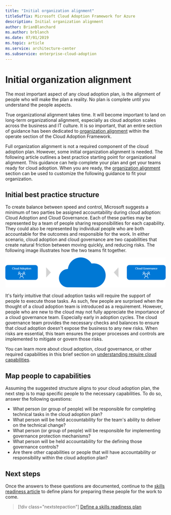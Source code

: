 ```yaml
---
title: "Initial organization alignment" 
titleSuffix: Microsoft Cloud Adoption Framework for Azure
description: Initial organization alignment
author: BrianBlanchard
ms.author: brblanch
ms.date: 07/01/2019
ms.topic: article
ms.service: architecture-center
ms.subservice: enterprise-cloud-adoption
---
```


# Initial organization alignment

The most important aspect of any cloud adoption plan, is the alignment of people who will make the plan a reality. No plan is complete until you understand the people aspects.

True organizational alignment takes time. It will become important to land on long-term organizational alignment, especially as cloud adoption scales across the business and IT culture. It is so important, that an entire section of guidance has been dedicated to [organization alignment](../organization/index.md) within the operate section of the Cloud Adoption Framework.

Full organization alignment is not a required component of the cloud adoption plan. However, some initial organization alignment is needed. The following article outlines a best practice starting point for organizational alignment. This guidance can help complete your plan and get your teams ready for cloud adoption. When you are ready, the [organization alignment](../organization/index.md) section can be used to customize the following guidance to fit your organization.

## Initial best practice structure

To create balance between speed and control, Microsoft suggests a minimum of two parties be assigned accountability during cloud adoption: Cloud Adoption and Cloud Governance. Each of these parties may be represented by a team of people sharing responsibilities for each capability. They could also be represented by individual people who are both accountable for the outcomes and responsible for the work. In either scenario, cloud adoption and cloud governance are two capabilities that create natural friction between moving quickly, and reducing risks. The following image illustrates how the two teams fit together.

![Cloud adoption with a cloud center of excellence](../_images/ready/org-ready-best-practice.png)

It's fairly intuitive that cloud adoption tasks will require the support of people to execute those tasks. As such, few people are surprised when the thought of a cloud adoption team is introduced as a requirement. However, people who are new to the cloud may not fully appreciate the importance of a cloud governance team. Especially early in adoption cycles. The cloud governance team provides the necessary checks and balances to ensure that cloud adoption doesn't expose the business to any new risks. When risks are essential, this team ensures the proper processes and controls are implemented to mitigate or govern those risks.

You can learn more about cloud adoption, cloud governance, or other required capabilities in this brief section on [understanding require cloud capabilities](../organization/index.md?#understand-required-cloud-capabilities).

## Map people to capabilities

Assuming the suggested structure aligns to your cloud adoption plan, the next step is to map specific people to the necessary capabilities. To do so, answer the following questions:

- What person (or group of people) will be responsible for completing technical tasks in the cloud adoption plan?
- What person will be held accountability for the team's ability to deliver on the technical change?
- What person (or group of people) will be responsible for implementing governance protection mechanisms?
- What person will be held accountability for the defining those governance controls?
- Are there other capabilities or people that will have accountability or responsibility within the cloud adoption plan?

## Next steps

Once the answers to these questions are documented, continue to the [skills readiness article](./adapt-roles-skills-processes.md) to define plans for preparing these people for the work to come.

> [!div class="nextstepaction"]
> [Define a skills readiness plan](./adapt-roles-skills-processes.md)
